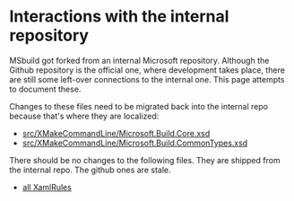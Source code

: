 # Interactions with the internal repository

MSbuild got forked from an internal Microsoft repository. Although the Github repository is the official one, where development takes place, there are still some left-over connections to the internal one. This page attempts to document these.

Changes to these files need to be migrated back into the internal repo because that's where they are localized:
- [src/XMakeCommandLine/Microsoft.Build.Core.xsd](https://github.com/dotnet/msbuild/blob/main/src/XMakeCommandLine/Microsoft.Build.Core.xsd)
- [src/XMakeCommandLine/Microsoft.Build.CommonTypes.xsd](https://github.com/dotnet/msbuild/blob/main/src/XMakeCommandLine/Microsoft.Build.CommonTypes.xsd)

There should be no changes to the following files. They are shipped from the internal repo. The github ones are stale.
- [all XamlRules](https://github.com/dotnet/msbuild/tree/main/src/XMakeTasks/XamlRules)